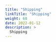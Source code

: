 ```yaml
---
title: "Shipping"
linkTitle: "Shipping"
weight: 60
date: 2022-01-12
description: >
  Shipping
---
```


